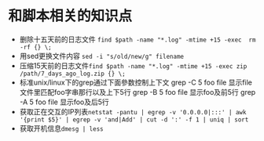 # 和脚本相关的知识点

- 删除十五天前的日志文件 `find $path -name "*.log" -mtime +15 -exec  rm -rf {} \;`
- 用sed更换文件内容 `sed -i "s/old/new/g" filename`
- 压缩15天前的日志文件`find $path -name "*.log" -mtime +15 -exec zip /path/7_days_ago_log.zip {} \;`
- 标准unix/linux下的grep通过下面參数控制上下文
    grep -C 5 foo file 显示file文件里匹配foo字串那行以及上下5行
    grep -B 5 foo file 显示foo及前5行
    grep -A 5 foo file 显示foo及后5行
- 获取正在交互的IP列表`netstat -pantu | egrep -v '0.0.0.0|:::' | awk '{print $5}' | egrep -v 'and|Add' | cut -d ':' -f 1 | uniq | sort`
- 获取开机信息`dmesg | less`
